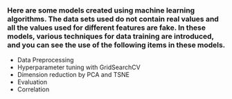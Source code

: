 ### Here are some models created using machine learning algorithms. The data sets used do not contain real values and all the values used for different features are fake. In these models, various techniques for data training are introduced, and you can see the use of the following items in these models.
- Data Preprocessing
- Hyperparameter tuning with GridSearchCV
- Dimension reduction by PCA and TSNE
- Evaluation
- Correlation

